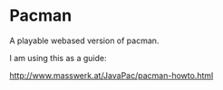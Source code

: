 Pacman
======

A playable webased version of pacman.

I am using this as a guide:

http://www.masswerk.at/JavaPac/pacman-howto.html
